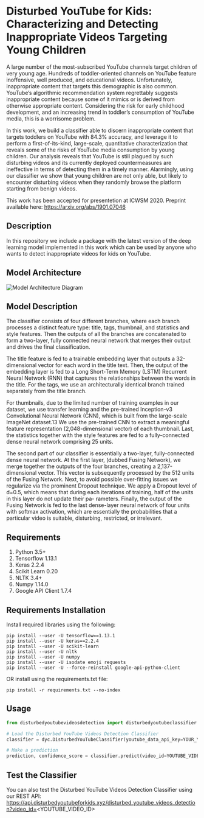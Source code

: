 # Disturbed YouTube for Kids: Characterizing and Detecting Inappropriate Videos Targeting Young Children

A large number of the most-subscribed YouTube channels target children of very young age. Hundreds of toddler-oriented channels on YouTube feature inoffensive, well produced, and educational videos. Unfortunately, inappropriate content that targets this demographic is also common. YouTube’s algorithmic recommendation system regrettably suggests inappropriate content because some of it mimics or is derived from otherwise appropriate content. Considering the risk for early childhood development, and an increasing trend in toddler’s consumption of YouTube media, this is a worrisome problem.

In this work, we build a classifier able to discern inappropriate content that targets toddlers on YouTube with 84.3% accuracy, and leverage it to perform a first-of-its-kind, large-scale, quantitative characterization that reveals some of the risks of YouTube media consumption by young children. Our analysis reveals that YouTube is still plagued by such disturbing videos and its currently deployed countermeasures are ineffective in terms of detecting them in a timely manner. Alarmingly, using our classifier we show that young children are not only able, but likely to encounter disturbing videos when they randomly browse the platform starting from benign videos.

This work has been accepted for presentetion at ICWSM 2020. Preprint available here: https://arxiv.org/abs/1901.07046 

## Description
In this repository we include a package with the latest version of the deep learning model implemented in this work which can be used by anyone who wants to detect inappropriate videos for kids on YouTube.

## Model Architecture
![Model Architecture Diagram](https://github.com/kwstantinos-papadamou/disturbed-youtube_videos-detection/blob/master/model_architecture.png)

## Model Description
The classifier consists of four different branches, where each branch processes a distinct feature type: title, tags, thumbnail, and statistics and style features. Then the outputs of all the branches are concatenated to form a two-layer, fully connected neural network that merges their output and drives the final classification.

The title feature is fed to a trainable embedding layer that outputs a 32-dimensional vector for each word in the title text. Then, the output of the embedding layer is fed to a Long Short-Term Memory (LSTM) Recurrent Neural Network (RNN) that captures the relationships between the words in the title. For the tags, we use an architecturally identical branch trained separately from the title branch.

For thumbnails, due to the limited number of training examples in our dataset, we use transfer learning and the pre-trained Inception-v3 Convolutional Neural Network (CNN), which is built from the large-scale ImageNet dataset.13 We use the pre-trained CNN to extract a meaningful feature representation (2,048-dimensional vector) of each thumbnail. Last, the statistics together with the style features are fed to a fully-connected dense neural network comprising 25 units.

The second part of our classifier is essentially a two-layer, fully-connected dense neural network. At the first layer, (dubbed Fusing Network), we merge together the outputs of the four branches, creating a 2,137-dimensional vector. This vector is subsequently processed by the 512 units of the Fusing Network. Next, to avoid possible over-fitting issues we regularize via the prominent Dropout technique. We apply a Dropout level of d=0.5, which means that during each iterations of training, half of the units in this layer do not update their pa- rameters. Finally, the output of the Fusing Network is fed to the last dense-layer neural network of four units with softmax activation, which are essentially the probabilities that a particular video is suitable, disturbing, restricted, or irrelevant.

## Requirements
1. Python 3.5+
2. Tensorflow 1.13.1
3. Keras 2.2.4
4. Scikit Learn 0.20
5. NLTK 3.4+
6. Numpy 1.14.0
7. Google API Client 1.7.4

## Requirements Installation
Install required libraries using the following:
```
pip install --user -U tensorflow==1.13.1
pip install --user -U keras==2.2.4
pip install --user -U scikit-learn
pip install --user -U nltk
pip install --user -U numpy
pip install --user -U isodate emoji requests
pip install --user -U --force-reinstall google-api-python-client
```

OR install using the requirements.txt file:
```
pip install -r requirements.txt --no-index
```

## Usage
```python
from disturbedyoutubevideosdetection import disturbedyoutubeclassifier as dyc

# Load the Disturbed YouTube Videos Detection Classifier
classifier = dyc.DisturbedYouTubeClassifier(youtube_data_api_key=YOUR_YOUTUBE_DATA_API_KEY)

# Make a prediction
prediction, confidence_score = classifier.predict(video_id=YOUTUBE_VIDEO_ID)
```

## Test the Classifier
You can also test the Disturbed YouTube Videos Detection Classifier using our REST API:
https://api.disturbedyoutubeforkids.xyz/disturbed_youtube_videos_detection?video_id=<YOUTUBE_VIDEO_ID>
